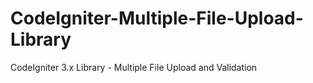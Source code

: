 # CodeIgniter-Multiple-File-Upload-Library
CodeIgniter 3.x Library - Multiple File Upload and Validation
